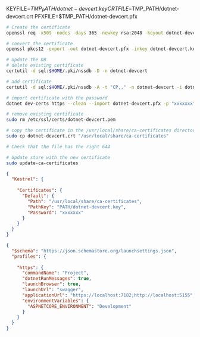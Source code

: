 <!-- ------------------------------------- -->
<!-- instruction to create the certificate -->
<!-- ------------------------------------- -->

KEYFILE=$TMP_PATH/dotnet-devcert.key
CRTFILE=$TMP_PATH/dotnet-devcert.crt
PFXFILE=$TMP_PATH/dotnet-devcert.pfx


```sh
# Create the certificate
openssl req -x509 -nodes -days 365 -newkey rsa:2048 -keyout dotnet-devcert.key -out dotnet-devcert.crt -config localhost.conf --passout pass:xxxxxxx

# convert the certificate 
openssl pkcs12 -export -out dotnet-devcert.pfx -inkey dotnet-devcert.key -in dotnet-devcert.crt --passout pass:xxxxxxx

# Update the DB
# delete existing certificate
certutil -d sql:$HOME/.pki/nssdb -D -n dotnet-devcert

# add certificate
certutil -d sql:$HOME/.pki/nssdb -A -t "CP,," -n dotnet-devcert -i dotnet-devcert.crt

# import certificate with the password
dotnet dev-certs https --clean --import dotnet-devcert.pfx -p "xxxxxxx"

# remove existing certificate
sudo rm /etc/ssl/certs/dotnet-devcert.pem

# copy the certificate in the /usr/local/share/ca-certificates directory
sudo cp dotnet-devcert.crt "/usr/local/share/ca-certificates"

# Check that the file has the right 644

# Update store with the new certificate
sudo update-ca-certificates
```
<!-- ------------------------------------- -->
<!-- Configuration in appsettings.json for DEV env ONLY-->
<!-- ------------------------------------- -->
```json
{
  "Kestrel": {
    
    "Certificates": {
      "Default": {
        "Path": "/usr/local/share/ca-certificates",
        "PathKey": "PATH/dotnet-devcert.key",
        "Password": "xxxxxxx"
      }
    }
  }
}
```
<!-- ------------------------------------- -->
<!-- Configuration in launchSettings.json for DEV env ONLY-->
<!-- ------------------------------------- -->
```json
{
  "$schema": "https://json.schemastore.org/launchsettings.json",
  "profiles": {
  
    "https": {
      "commandName": "Project",
      "dotnetRunMessages": true,
      "launchBrowser": true,
      "launchUrl": "swagger",
      "applicationUrl": "https://localhost:7182;http://localhost:5155",
      "environmentVariables": {
        "ASPNETCORE_ENVIRONMENT": "Development"
      }
    }
  }
}
```
